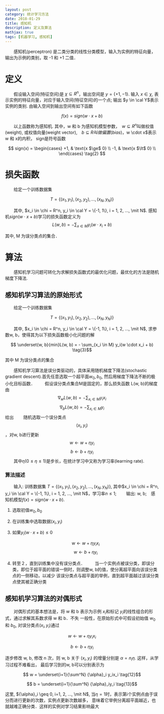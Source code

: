 ```yaml
---
layout: post
category: 统计学习方法
date: 2018-01-29
title: 感知机
description: 定义及算法
mathjax: true
tags: [机器学习, 感知机]
---
```


　　感知机(perceptron) 是二类分类的线性分类模型，输入为实例的特征向量，输出为示例的类别，取 -1 和 +1 二值．

# 定义
　　假设输入空间(特征空间)是 $\chi \subseteq R^n$，输出空间是 $y = \{+1, -1\}$.
输入 $x \in \chi$, 表示实例的特征向量，对应于输入空间(特征空间)的一个点;
输出 $y \in \cal Y$表示实例的类别. 由输入空间到输出空间有如下函数

$$ f(x) = sign(w \cdot x + b) \tag{1}$$

　　以上函数称为感知机. 其中，w 和 b 为感知机模型参数，　$w \subseteq R^n$叫做权值(weight), 或权值向量(weight vector),　$b \subseteq R$$叫做偏置(bias)，$w \cdot x$表示 w 和 x的内积，
sign是符号函数

$$
sign(x) =
\begin{cases}
+1, & \text{x $\ge$ 0} \\
-1, & \text{x $\lt$ 0} \\
\end{cases} \tag{2}
$$

# 损失函数

　　给定一个训练数据集

$$T = \{(x_1, y_1), (x_2, y_2), ..., (x_N, y_N)\} $$

　　其中, $x_i \in \chi = R^n, y_i \in \cal Y = \{-1, 1\}, i = 1, 2, ..., \mit N$. 感知机$sign(w \cdot x + b)$学习的损失函数定义为
$$L(w, b) = -\sum_{x \in M}y_i(w \cdot x_i + b) \tag{3}$$

其中, M 为误分类点的集合．

# 算法

　　感知机学习问题可转化为求解损失函数式的最优化问题，最优化的方法是随机梯度下降法.

## 感知机学习算法的原始形式

　　给定一个训练数据集

$$T = \{(x_1, y_1), (x_2, y_2), ..., (x_N, y_N)\} $$

　　其中, $x_i \in \chi = R^n, y_i \in \cal Y = \{-1, 1\}, i = 1, 2, ..., \mit N$,
求参数w, b，使得其为以下损失函数极小化问题的解

$$ \underset{w, b}{min}L(w, b) = - \sum_{x_i \in M} y_i(w \cdot x_i + b) \tag{3}$$

其中 M 为误分类点的集合

　　感知机学习算法是误分类驱动的，具体采用随机梯度下降法(stochastic gradient descent).首先任意选取一个超平面$w_0, b_0$, 然后用梯度下降法不断的极小化目标函数．
　　假设误分类点集合M是固定的，那么损失函数 L(w, b)的梯度由
$$ \nabla_wL(w, b) = - \sum_{x_i \in M} y_ix_i \tag{4}$$
$$ \nabla_bL(w, b) = - \sum_{x_i \in M} y_i \tag{5}$$
给出
　　随机选取一个误分类点$$(x_i, y_i)$$，对w, b进行更新
$$ w \leftarrow w + \eta y_i \tag{6}$$
$$ b \leftarrow b + \eta y_i \tag{7}$$
　　其中$\eta(0 \leq \eta \leq 1)$是步长，在统计学习中又称为学习率(learning rate).

### 算法描述

　　输入: 训练数据集 $T = \{(x_1, y_1), (x_2, y_2), ..., (x_N, y_N)\}$, 其中$x_i \in \chi = R^n, y_i \in \cal Y = \{-1, 1\}, i = 1, 2, ..., \mit N$，学习率$n \leq 1$;
　　输出: w, b;　感知机模型$f(x) = sign(w \cdot x + b)$.

1. 选取初值$w_0, b_0$
2. 在训练集中选取数据$(x_i, y_i)$
3. 如果$y_i(w \cdot x + b) \leq 0$

    $$ w \leftarrow w + \eta y_ix_i \tag{8}$$
    $$ w \leftarrow b + \eta y_i \tag{9}$$
4. 转至２，直到训练集中没有误分类点．
　　当一个实例点被误分类，即误分类，即位于超平面的错误一侧时，则调整w, b的值，使分离超平面向该误分类点的一侧移动，以减少
该误分类点与超平面的举例，直到超平面越过该误分类点使其被正确分类

## 感知机学习算法的对偶形式

　　对偶形式的基本想法是，将 w 和 b 表示为示例 $x_i$和标记 $y_i$的线性组合的形式，通过求解其系数求得 w 和 b．不失
一般性，在原始形式中可假设初始值 $w_0$ 和 $b_0$, 对误分类点$(x_i, y_i)$通过

$$ w \leftarrow w + \eta y_i x_i \tag{10}$$

$$ b \leftarrow b + \eta y_i \tag{11}$$

逐步修改 w, b, 修改 n 次，则 w, b 关于 $(x_i, y_i)$ 的增量分别是 $\alpha = n_i \eta$. 这样，从学习过程不难看出，
最后学习到的w, b可以分别表示为

$$ w = \underset{i=1}{\sum^N} {\alpha}_i y_ix_i \tag{12}$$

$$ b = \underset{i=1}{\sum^N} {\alpha}_iy_i \tag{13}$$

这里, ${\alpha}_i \geq 0, i=1, 2, ..., \mit N$, 当$\eta = 1$时，表示第i个实例点由于误分而进行更新的次数，实例点更新次数越多，
意味着它举例分离超平面越近，也就越难正确分类．这样的实例对学习结果影响最大

<!--
> 　　有许多我当年以为能在心中长存不衰的东西都变得残破不堪，新的事物继而兴起，衍生出许多我当年意想不到的悲欢，同样，旧的事物都变的难以理解了．　　　　　　　　　　　　　----- 追忆似水年华
-->